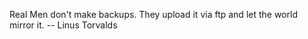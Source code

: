 Real Men don't make backups. They upload it via ftp and let the world mirror it.
	-- Linus Torvalds


